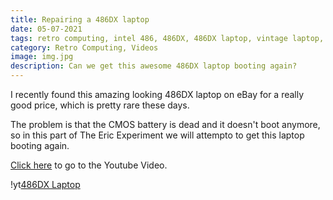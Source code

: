 ```yaml
---
title: Repairing a 486DX laptop
date: 05-07-2021
tags: retro computing, intel 486, 486DX, 486DX laptop, vintage laptop, old laptop, retro laptop, windows 3.1, windows 3.x, windows 95, MS-DOS, DOS gaming
category: Retro Computing, Videos
image: img.jpg
description: Can we get this awesome 486DX laptop booting again?
---
```


I recently found this amazing looking 486DX laptop on eBay for a really good price, which is pretty rare these days.

The problem is that the CMOS battery is dead and it doesn't boot anymore, so in this part of The Eric Experiment we will attempto to get this laptop booting again.

[Click here](https://www.youtube.com/watch?v=1CQPOzAXQyg) to go to the Youtube Video.

!yt[486DX Laptop](https://www.youtube.com/watch?v=1CQPOzAXQyg)
